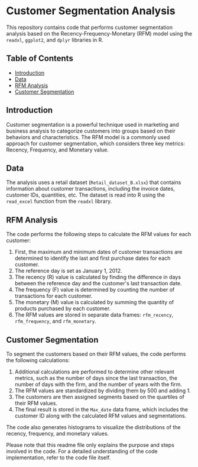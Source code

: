 # Customer Segmentation Analysis

This repository contains code that performs customer segmentation analysis based on the Recency-Frequency-Monetary (RFM) model using the `readxl`, `ggplot2`, and `dplyr` libraries in R.

## Table of Contents
- [Introduction](#introduction)
- [Data](#data)
- [RFM Analysis](#rfm-analysis)
- [Customer Segmentation](#customer-segmentation)

## Introduction
Customer segmentation is a powerful technique used in marketing and business analysis to categorize customers into groups based on their behaviors and characteristics. The RFM model is a commonly used approach for customer segmentation, which considers three key metrics: Recency, Frequency, and Monetary value.

## Data
The analysis uses a retail dataset (`Retail_dataset_B.xlsx`) that contains information about customer transactions, including the invoice dates, customer IDs, quantities, etc. The dataset is read into R using the `read_excel` function from the `readxl` library.

## RFM Analysis
The code performs the following steps to calculate the RFM values for each customer:

1. First, the maximum and minimum dates of customer transactions are determined to identify the last and first purchase dates for each customer.
2. The reference day is set as January 1, 2012.
3. The recency (R) value is calculated by finding the difference in days between the reference day and the customer's last transaction date.
4. The frequency (F) value is determined by counting the number of transactions for each customer.
5. The monetary (M) value is calculated by summing the quantity of products purchased by each customer.
6. The RFM values are stored in separate data frames: `rfm_recency`, `rfm_frequency`, and `rfm_monetary`.

## Customer Segmentation
To segment the customers based on their RFM values, the code performs the following calculations:

1. Additional calculations are performed to determine other relevant metrics, such as the number of days since the last transaction, the number of days with the firm, and the number of years with the firm.
2. The RFM values are standardized by dividing them by 500 and adding 1.
3. The customers are then assigned segments based on the quartiles of their RFM values.
4. The final result is stored in the `Max_date` data frame, which includes the customer ID along with the calculated RFM values and segmentations.

The code also generates histograms to visualize the distributions of the recency, frequency, and monetary values.

Please note that this readme file only explains the purpose and steps involved in the code. For a detailed understanding of the code implementation, refer to the code file itself.


